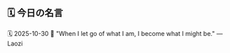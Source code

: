 ## 🗓️ 今日の名言

<!--START_SECTION:quote-->
🗓️ 2025-10-30
💬 "When I let go of what I am, I become what I might be." — Laozi
<!--END_SECTION:quote-->
